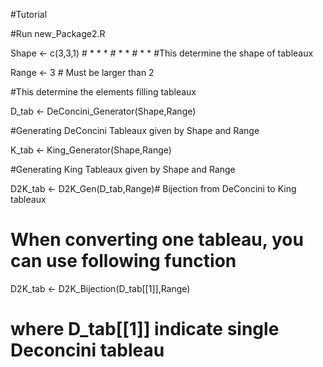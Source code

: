 #Tutorial

#Run new_Package2.R

Shape <- c(3,3,1) # * * *
                  # * *
                  # * *
  #This determine the shape of tableaux

Range <- 3  # Must be larger than 2

  #This determine the elements filling tableaux

D_tab <- DeConcini_Generator(Shape,Range) 

  #Generating DeConcini Tableaux given by Shape and Range

K_tab <- King_Generator(Shape,Range) 

  #Generating King Tableaux given by Shape and Range

D2K_tab <- D2K_Gen(D_tab,Range)# Bijection from DeConcini to King tableaux

  # When converting one tableau, you can use following function
  
D2K_tab <- D2K_Bijection(D_tab[[1]],Range) 

  # where D_tab[[1]] indicate single Deconcini tableau
